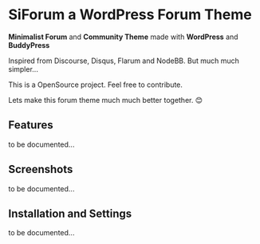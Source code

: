 # SiForum a WordPress Forum Theme
**Minimalist Forum** and **Community Theme** made with **WordPress** and **BuddyPress**

Inspired from Discourse, Disqus, Flarum and NodeBB. But much much simpler...

This is a OpenSource project. Feel free to contribute.

Lets make this forum theme much much better together. 😊



## Features

to be documented...



## Screenshots

to be documented...



## Installation and Settings
 
to be documented...
